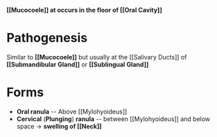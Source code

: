 **[[Mucocoele]] at occurs in the floor of [[Oral Cavity]]**

# Pathogenesis
Similar to **[[Mucocoele]]** but usually at the [[Salivary Ducts]] of **[[Submandibular Gland]]** or **[[Sublingual Gland]]**

# Forms
- **Oral ranula** -- Above [[Mylohyoideus]]
- **Cervical** (**Plunging**) **ranula** -- between [[Mylohyoideus]] and below space -> **swelling of [[Neck]]**